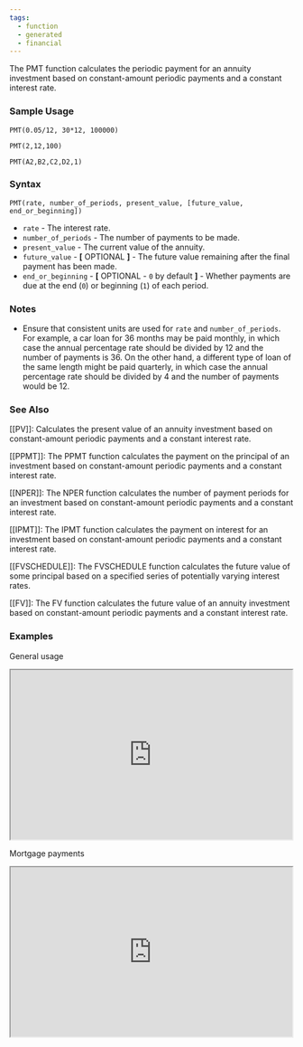 ```yaml
---
tags:
  - function
  - generated
  - financial
---
```


The PMT function calculates the periodic payment for an annuity investment based on constant-amount periodic payments and a constant interest rate.

### Sample Usage

`PMT(0.05/12, 30*12, 100000)`

`PMT(2,12,100)`

`PMT(A2,B2,C2,D2,1)`

### Syntax

`PMT(rate, number_of_periods, present_value, [future_value, end_or_beginning])`

* `rate` - The interest rate.
* `number_of_periods` - The number of payments to be made.
* `present_value` - The current value of the annuity.
* `future_value` - **[** OPTIONAL **]** - The future value remaining after the final payment has been made.
* `end_or_beginning` - **[** OPTIONAL - `0` by default **]** - Whether payments are due at the end (`0`) or beginning (`1`) of each period.

### Notes

* Ensure that consistent units are used for `rate` and `number_of_periods`. For example, a car loan for 36 months may be paid monthly, in which case the annual percentage rate should be divided by 12 and the number of payments is 36. On the other hand, a different type of loan of the same length might be paid quarterly, in which case the annual percentage rate should be divided by 4 and the number of payments would be 12.

### See Also

[[PV]]: Calculates the present value of an annuity investment based on constant-amount periodic payments and a constant interest rate.

[[PPMT]]: The PPMT function calculates the payment on the principal of an investment based on constant-amount periodic payments and a constant interest rate.

[[NPER]]: The NPER function calculates the number of payment periods for an investment based on constant-amount periodic payments and a constant interest rate.

[[IPMT]]: The IPMT function calculates the payment on interest for an investment based on constant-amount periodic payments and a constant interest rate.

[[FVSCHEDULE]]: The FVSCHEDULE function calculates the future value of some principal based on a specified series of potentially varying interest rates.

[[FV]]: The FV function calculates the future value of an annuity investment based on constant-amount periodic payments and a constant interest rate.

### Examples

General usage

<iframe height="300" src="https://docs.google.com/spreadsheet/pub?key=0As3tAuweYU9QdDVBUEhMMmk1OHhScGJvZkQ4ak03OWc&amp;output=html" width="500"></iframe>

Mortgage payments

<iframe height="300" src="https://docs.google.com/spreadsheet/pub?key=0As3tAuweYU9QdDVBUEhMMmk1OHhScGJvZkQ4ak03OWc&amp;gid=5&amp;single=true&amp;widget=true&amp;output=html" width="500"></iframe>